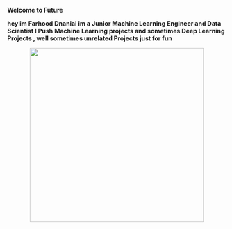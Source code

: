 
<b> Welcome to Future <b>
  
  hey im Farhood Dnaniai im a Junior <B> Machine Learning Engineer <B> and <B> Data Scientist <B>
  I Push <B> Machine Learning projects <B> and sometimes <B> Deep Learning Projects <B> , well sometimes unrelated Projects just for fun







<div id="header" align="center">
  <img src="https://img.etimg.com/thumb/msid-80218989,width-1200,height-900,imgsize-820943,resizemode-8,quality-100/prime/technology-and-startups/five-ways-to-make-ai-a-greater-force-for-good-despite-big-techs-excessive-control-over-its-future.jpg" width="400"/>
</div>

